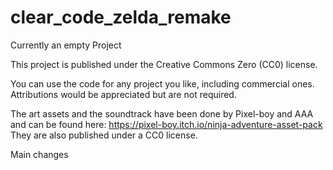 # clear_code_zelda_remake

Currently an empty Project

This project is published under the Creative Commons Zero (CC0) license.

You can use the code for any project you like, including commercial ones. Attributions would be appreciated but are not required.

The art assets and the soundtrack have been done by Pixel-boy and AAA and can be found here: https://pixel-boy.itch.io/ninja-adventure-asset-pack They are also published under a CC0 license.

Main changes